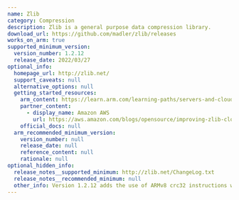 ```yaml
---
name: Zlib
category: Compression
description: Zlib is a general purpose data compression library.
download_url: https://github.com/madler/zlib/releases
works_on_arm: true
supported_minimum_version:
  version_number: 1.2.12
  release_date: 2022/03/27
optional_info:
  homepage_url: http://zlib.net/
  support_caveats: null
  alternative_options: null
  getting_started_resources:
    arm_content: https://learn.arm.com/learning-paths/servers-and-cloud-computing/zlib
    partner_content:
      - display_name: Amazon AWS
        url: https://aws.amazon.com/blogs/opensource/improving-zlib-cloudflare-and-comparing-performance-with-other-zlib-forks/
    official_docs: null
  arm_recommended_minimum_version:
    version_number: null
    release_date: null
    reference_content: null
    rationale: null
optional_hidden_info:
  release_notes__supported_minimum: http://zlib.net/ChangeLog.txt
  release_notes__recommended_minimum: null
  other_info: Version 1.2.12 adds the use of ARMv8 crc32 instructions when requested, and uses ARM crc32 instructions if the ARM architecture has them.
---
```

